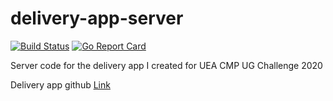 # delivery-app-server
[![Build Status](https://travis-ci.com/TITANMQ/delivery-app-server.svg?token=pHU6n5Qq9GyRKXhp756x&branch=master)](https://travis-ci.com/TITANMQ/delivery-app-server) [![Go Report Card](https://goreportcard.com/badge/github.com/TITANMQ/delivery-app-server)](https://goreportcard.com/report/github.com/TITANMQ/delivery-app-server)

Server code for the delivery app I created for UEA CMP UG Challenge 2020

Delivery app github [Link](https://github.com/TITANMQ/android-delivery-app)
